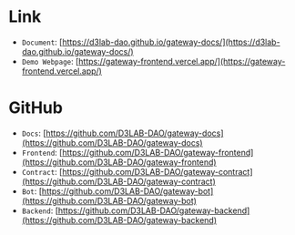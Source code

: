 # Link

- `Document`: [https://d3lab-dao.github.io/gateway-docs/](https://d3lab-dao.github.io/gateway-docs/)
- `Demo Webpage`: [https://gateway-frontend.vercel.app/](https://gateway-frontend.vercel.app/)

# GitHub

- `Docs`: [https://github.com/D3LAB-DAO/gateway-docs](https://github.com/D3LAB-DAO/gateway-docs)
- `Frontend`: [https://github.com/D3LAB-DAO/gateway-frontend](https://github.com/D3LAB-DAO/gateway-frontend)
- `Contract`: [https://github.com/D3LAB-DAO/gateway-contract](https://github.com/D3LAB-DAO/gateway-contract)
- `Bot`: [https://github.com/D3LAB-DAO/gateway-bot](https://github.com/D3LAB-DAO/gateway-bot)
- `Backend`: [https://github.com/D3LAB-DAO/gateway-backend](https://github.com/D3LAB-DAO/gateway-backend)
